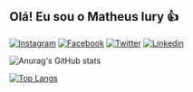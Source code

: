 ## Olá! Eu sou o Matheus Iury 👍

[![Instagram](https://img.shields.io/badge/Instagram-E4405F?style=for-the-badge&logo=instagram&logoColor=white)](https://www.instagram.com/matheusiuryal/)
[![Facebook](	https://img.shields.io/badge/Facebook-1877F2?style=for-the-badge&logo=facebook&logoColor=white)](https://www.facebook.com/matheus.dejesus.3367/)
[![Twitter](https://img.shields.io/badge/Twitter-1DA1F2?style=for-the-badge&logo=twitter&logoColor=white)](https://twitter.com/MatheusFurus)
[![Linkedin](https://img.shields.io/badge/LinkedIn-0077B5?style=for-the-badge&logo=linkedin&logoColor=white)]()

![Anurag's GitHub stats](https://github-readme-stats.vercel.app/api?username=estudosciencia&hide=contribs,prs)

[![Top Langs](https://github-readme-stats.vercel.app/api/top-langs/?username=estudociencia&layout=compact)](https://github.com/estudociencia/github-readme-stats)
